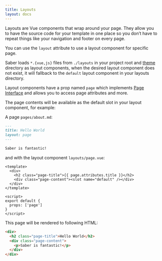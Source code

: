 ```yaml
---
title: Layouts
layout: docs
---
```


Layouts are Vue components that wrap around your page. They allow you to have the source code for your template in one place so you don’t have to repeat things like your navigation and footer on every page.

You can use the `layout` attribute to use a layout component for specific page.

Saber loads `*.{vue,js}` files from `./layouts` in your project root and [theme](./theming.md) directory as layout components, when the desired layout component does not exist, it will fallback to the `default` layout component in your layouts directory.

Layout components have a prop named `page` which implements [Page Interface](./page-interface.md) and allows you to access page attributes and more.

The page contents will be available as the default slot in your layout component, for example:

A page `pages/about.md`:

```markdown
---
title: Hello World
layout: page
---

Saber is fantastic!
```

and with the layout component `layouts/page.vue`:

```vue
<template>
  <div>
    <h2 class="page-title">{{ page.attributes.title }}</h2>
    <div class="page-content"><slot name="default" /></div>
  </div>
</template>

<script>
export default {
  props: ['page']
}
</script>
```

This page will be rendered to following HTML:

```html
<div>
  <h2 class="page-title">Hello World</h2>
  <div class="page-content">
    <p>Saber is fantastic!</p>
  </div>
</div>
```
